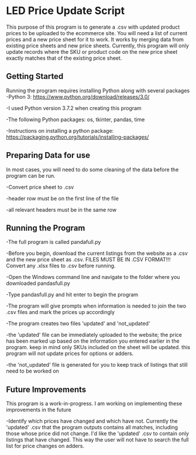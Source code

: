 # LED Price Update Script
This purpose of this program is to generate a .csv with updated product prices to be uploaded to the ecommerce site. You will need a list of current prices and a new price sheet for it to work. It works by merging data from existing price sheets and new price sheets. Currently, this program will only update records where the SKU or product code on the new price sheet exactly matches that of the existing price sheet. 

## Getting Started

Running the program requires installing Python along with several packages
-Python 3: https://www.python.org/download/releases/3.0/
  
  -I used Python version 3.7.2 when creating this program
  
-The following Python packages: os, tkinter, pandas, time

-Instructions on installing a python package: https://packaging.python.org/tutorials/installing-packages/

## Preparing Data for use

In most cases, you will need to do some cleaning of the data before the program can be run.

-Convert price sheet to .csv

-header row must be on the first line of the file

-all relevant headers must be in the same row


## Running the Program

-The full program is called pandafull.py

-Before you begin, download the current listings from the website as a .csv and the new price sheet as .csv. FILES MUST BE IN .CSV FORMAT!!! Convert any .xlsx files to .csv before running. 

-Open the Windows command line and navigate to the folder where you downloaded pandasfull.py

-Type pandasfull.py and hit enter to begin the program

-The program will give prompts when information is needed to join the two .csv files and mark the prices up accordingly

-The program creates two files 'updated' and 'not_updated'
  
  -the 'updated' file can be immediately uploaded to the website; the price has been marked up based on the information you entered earlier in the program. keep in mind only SKUs included on the sheet will be updated. this program will not update prices for options or adders.
  
  -the 'not_updated' file is generated for you to keep track of listings that still need to be worked on
  
  ## Future Improvements
  
  This program is a work-in-progress. I am working on implementing these improvements in the future
  
  -Identify which prices have changed and which have not. Currently the 'updated' .csv that the program outputs contains all matches, including those whose price did not change. I'd like the 'updated' .csv to contain only listings that have changed. This way the user will not have to search the full list for price changes on adders. 


